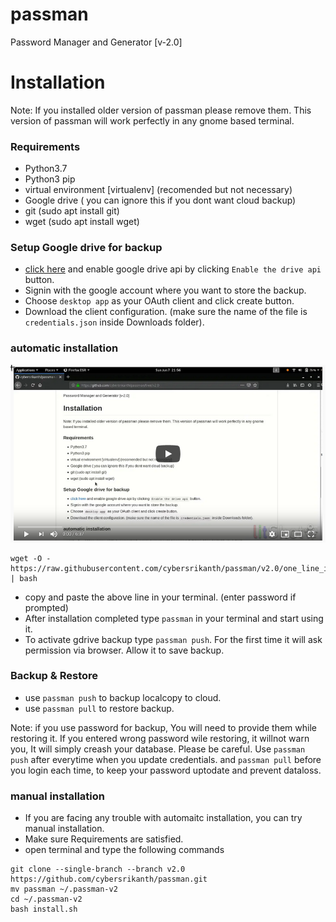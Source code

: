 # passman
Password Manager and Generator [v-2.0]

# Installation

Note: If you installed older version of passman please remove them. This version of passman will work perfectly in any gnome based terminal.

### Requirements
* Python3.7
* Python3 pip
* virtual environment [virtualenv] (recomended but not necessary)
* Google drive ( you can ignore this if you dont want cloud backup)
* git (sudo apt install git)
* wget (sudo apt install wget)

### Setup Google drive for backup
* [click here](https://developers.google.com/drive/api/v3/quickstart/python) and enable google drive api by clicking `Enable the drive api` button.
* Signin with the google account where you want to store the backup.
* Choose `desktop app` as your OAuth client and click create button.
* Download the client configuration. (make sure the name of the file is `credentials.json` inside Downloads folder).

### automatic installation

[![Passman V-2.0](https://raw.githubusercontent.com/cybersrikanth/passman/v2.0/Screenshot%20from%202020-06-28%2014-18-28.png)](https://www.youtube.com/watch?v=RqumJNVxE2Q "Passman V-2.0")

~~~~ 
wget -O - https://raw.githubusercontent.com/cybersrikanth/passman/v2.0/one_line_install.sh | bash
~~~~
* copy and paste the above line in your terminal. (enter password if prompted)
* After installation completed type `passman` in your terminal and start using it.
* To activate gdrive backup type `passman push`. For the first time it will ask permission via browser. Allow it to save backup.

### Backup & Restore
* use `passman push` to backup localcopy to cloud.
* use `passman pull` to restore backup.

Note: 
if you use password for backup, You will need to provide them while restoring it. If you entered wrong password wile restoring, it willnot warn you, It will simply creash your database. Please be careful.
Use `passman push` after everytime when you update credentials. and `passman pull` before you login each time, to keep your password uptodate and prevent dataloss.

### manual installation
* If you are facing any trouble with automaitc installation, you can try manual installation.
* Make sure Requirements are satisfied.
* open terminal and type the following commands
~~~~
git clone --single-branch --branch v2.0 https://github.com/cybersrikanth/passman.git
mv passman ~/.passman-v2
cd ~/.passman-v2
bash install.sh
~~~~
